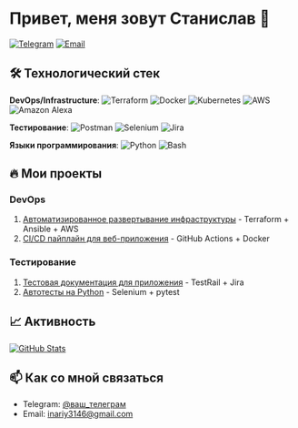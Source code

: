 # Привет, меня зовут Станислав 👋

[![Telegram](https://img.shields.io/badge/-Telegram-0088cc?style=flat&logo=Telegram&logoColor=white)](https://t.me/inxrius)
[![Email](https://img.shields.io/badge/-Email-important?style=flat&logo=Gmail&logoColor=white)](mailto:inariy3146@gmail.com)

## 🛠 Технологический стек

**DevOps/Infrastructure**:
![Terraform](https://img.shields.io/badge/-Terraform-623CE4?style=flat&logo=Terraform&logoColor=white)
![Docker](https://img.shields.io/badge/-Docker-2496ED?style=flat&logo=Docker&logoColor=white)
![Kubernetes](https://img.shields.io/badge/-Kubernetes-326CE5?style=flat&logo=Kubernetes&logoColor=white)
![AWS](https://img.shields.io/badge/-AWS-232F3E?style=flat&logo=AmazonAWS&logoColor=white)
![Amazon Alexa](https://img.shields.io/badge/amazon%20alexa-52b5f7?style=for-the-badge&logo=amazon%20alexa&logoColor=white)

**Тестирование**:
![Postman](https://img.shields.io/badge/-Postman-FF6C37?style=flat&logo=Postman&logoColor=white)
![Selenium](https://img.shields.io/badge/-Selenium-43B02A?style=flat&logo=Selenium&logoColor=white)
![Jira](https://img.shields.io/badge/-Jira-0052CC?style=flat&logo=Jira&logoColor=white)

**Языки программирования**:
![Python](https://img.shields.io/badge/-Python-3776AB?style=flat&logo=Python&logoColor=white)
![Bash](https://img.shields.io/badge/-Bash-4EAA25?style=flat&logo=GNU%20Bash&logoColor=white)

## 🔥 Мои проекты

### DevOps
1. [Автоматизированное развертывание инфраструктуры](https://github.com/ваш_репозиторий) - Terraform + Ansible + AWS
2. [CI/CD пайплайн для веб-приложения](https://github.com/ваш_репозиторий) - GitHub Actions + Docker

### Тестирование
1. [Тестовая документация для приложения](https://github.com/ваш_репозиторий) - TestRail + Jira
2. [Автотесты на Python](https://github.com/ваш_репозиторий) - Selenium + pytest

## 📈 Активность

[![GitHub Stats](https://github-readme-stats.vercel.app/api?username=ваш_ник&show_icons=true&theme=radical)](https://github.com/ваш_ник)

## 📫 Как со мной связаться

- Telegram: [@ваш_телеграм](https://t.me/inxrius)
- Email: inariy3146@gmail.com


<!--
**deathblxde/deathblxde** is a ✨ _special_ ✨ repository because its `README.md` (this file) appears on your GitHub profile.

Here are some ideas to get you started:

- 🔭 I’m currently working on ...
- 🌱 I’m currently learning ...
- 👯 I’m looking to collaborate on ...
- 🤔 I’m looking for help with ...
- 💬 Ask me about ...
- 📫 How to reach me: ...
- 😄 Pronouns: ...
- ⚡ Fun fact: ...
-->
